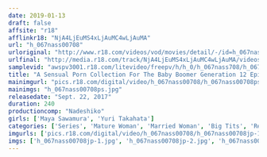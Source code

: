 ```yaml
---
date: 2019-01-13
draft: false
affsite: "r18"
afflinkr18: "NjA4LjEuMS4xLjAuMC4wLjAuMA"
url: "h_067nass00708"
urloriginal: "http://www.r18.com/videos/vod/movies/detail/-/id=h_067nass00708"
urlfinal: "http://media.r18.com/track/NjA4LjEuMS4xLjAuMC4wLjAuMA/videos/vod/movies/detail/-/id=h_067nass00708"
samplevid: "awspv3001.r18.com/litevideo/freepv/h/h_0/h_067nass708/h_067nass708_dmb_w.mp4"
title: "A Sensual Porn Collection For The Baby Boomer Generation 12 Episodes x 4 Hours Chapter 2 Part 2"
mainimgurl: "pics.r18.com/digital/video/h_067nass00708/h_067nass00708ps.jpg"
mainimgs: "h_067nass00708ps.jpg"
releasedate: "Sept. 22, 2017"
duration: 240
productioncomp: "Nadeshiko"
girls: ['Maya Sawamura', 'Yuri Takahata']
categories: ['Series', 'Mature Woman', 'Married Woman', 'Big Tits', 'Relatives', 'Drama', 'Over 4 Hours', 'Hi-Def']
imgurls: ['pics.r18.com/digital/video/h_067nass00708/h_067nass00708jp-1.jpg', 'pics.r18.com/digital/video/h_067nass00708/h_067nass00708jp-2.jpg', 'pics.r18.com/digital/video/h_067nass00708/h_067nass00708jp-3.jpg', 'pics.r18.com/digital/video/h_067nass00708/h_067nass00708jp-4.jpg', 'pics.r18.com/digital/video/h_067nass00708/h_067nass00708jp-5.jpg', 'pics.r18.com/digital/video/h_067nass00708/h_067nass00708jp-6.jpg', 'pics.r18.com/digital/video/h_067nass00708/h_067nass00708jp-7.jpg', 'pics.r18.com/digital/video/h_067nass00708/h_067nass00708jp-8.jpg', 'pics.r18.com/digital/video/h_067nass00708/h_067nass00708jp-9.jpg', 'pics.r18.com/digital/video/h_067nass00708/h_067nass00708jp-10.jpg', 'pics.r18.com/digital/video/h_067nass00708/h_067nass00708jp-11.jpg', 'pics.r18.com/digital/video/h_067nass00708/h_067nass00708jp-12.jpg', 'pics.r18.com/digital/video/h_067nass00708/h_067nass00708jp-13.jpg', 'pics.r18.com/digital/video/h_067nass00708/h_067nass00708jp-14.jpg', 'pics.r18.com/digital/video/h_067nass00708/h_067nass00708jp-15.jpg', 'pics.r18.com/digital/video/h_067nass00708/h_067nass00708jp-16.jpg', 'pics.r18.com/digital/video/h_067nass00708/h_067nass00708jp-17.jpg', 'pics.r18.com/digital/video/h_067nass00708/h_067nass00708jp-18.jpg', 'pics.r18.com/digital/video/h_067nass00708/h_067nass00708jp-19.jpg', 'pics.r18.com/digital/video/h_067nass00708/h_067nass00708jp-20.jpg']
imgs: ['h_067nass00708jp-1.jpg', 'h_067nass00708jp-2.jpg', 'h_067nass00708jp-3.jpg', 'h_067nass00708jp-4.jpg', 'h_067nass00708jp-5.jpg', 'h_067nass00708jp-6.jpg', 'h_067nass00708jp-7.jpg', 'h_067nass00708jp-8.jpg', 'h_067nass00708jp-9.jpg', 'h_067nass00708jp-10.jpg', 'h_067nass00708jp-11.jpg', 'h_067nass00708jp-12.jpg', 'h_067nass00708jp-13.jpg', 'h_067nass00708jp-14.jpg', 'h_067nass00708jp-15.jpg', 'h_067nass00708jp-16.jpg', 'h_067nass00708jp-17.jpg', 'h_067nass00708jp-18.jpg', 'h_067nass00708jp-19.jpg', 'h_067nass00708jp-20.jpg']
---
```

